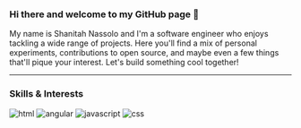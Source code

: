 ### Hi there  and welcome to my GitHub page 👋

My name is Shanitah Nassolo and I'm a software engineer who enjoys tackling a wide range of projects. Here you'll find a mix of personal experiments, contributions to open source, and maybe even a few things that'll pique your interest. Let's build something cool together!

---

### Skills & Interests
<img alt = "html" src= "https://img.shields.io/badge/HTML-E34F26?logo=html5&localColor=white&style=for-the-badge" />
<img alt = "angular" src= "https://img.shields.io/badge/Angular-0F0F11?logo=angular&localColor=black&style=for-the-badge" />
<img alt = "javascript" src= "https://img.shields.io/badge/JAVASCRIPT-F7DF1E?logo=javascript&localColor=black&style=for-the-badge" />
<img alt = "css" src= "https://img.shields.io/badge/CSS-1572B6?logo=css3&localColor=black&style=for-the-badge" />
